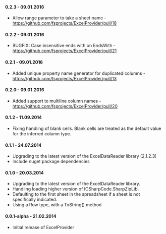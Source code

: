 #### 0.2.3 - 09.01.2016
* Allow range parameter to take a sheet name - https://github.com/fsprojects/ExcelProvider/pull/18

#### 0.2.2 - 09.01.2016
* BUGFIX: Case insensitive ends with on EndsWith - https://github.com/fsprojects/ExcelProvider/pull/21

#### 0.2.1 - 09.01.2016
* Added unique property name generator for duplicated columns - https://github.com/fsprojects/ExcelProvider/pull/13

#### 0.2.0 - 09.01.2016
* Added support to multiline column names - https://github.com/fsprojects/ExcelProvider/pull/20

#### 0.1.2 - 11.09.2014
* Fixing handling of blank cells. Blank cells are treated as the default value for the inferred column type.

#### 0.1.1 - 24.07.2014
* Upgrading to the latest version of the ExcelDataReader library (2.1.2.3)
* Include nuget package dependencies

#### 0.1.0 - 20.03.2014
* Upgrading to the latest version of the ExcelDataReader library.
* Handling loading higher version of ICSharpCode.SharpZipLib.
* Defaulting to the first sheet in the spreadsheet if a sheet is not specifically indicated.
* Using a Row type, with a ToString() method

#### 0.0.1-alpha - 21.02.2014
* Initial release of ExcelProvider